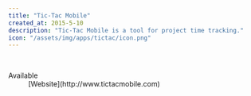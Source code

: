 ```yaml
---
title: "Tic-Tac Mobile"
created_at: 2015-5-10
description: "Tic-Tac Mobile is a tool for project time tracking."
icon: "/assets/img/apps/tictac/icon.png"
---
```


<div class="expo">
  <a class="expo-prev" href="#prev"><i class="fa fa-chevron-left"></i></a>
  <a class="expo-next" href="#next"><i class="fa fa-chevron-right"></i></a>
  <div class="expo-track overthrow">
    <div class="expo-viewport">
      <span class="expo-item"><img src="/assets/img/apps/tictac/screen-1.jpg" alt=""></span>
      <span class="expo-item"><img src="/assets/img/apps/tictac/screen-2.jpg" alt=""></span>
      <span class="expo-item"><img src="/assets/img/apps/tictac/screen-3.jpg" alt=""></span>
      <span class="expo-item"><img src="/assets/img/apps/tictac/screen-4.jpg" alt=""></span>
      <span class="expo-item"><img src="/assets/img/apps/tictac/screen-5.jpg" alt=""></span>
    </div>
  </div>
</div>

<dl>
  <dt>Available</dt>
  <dd>[Website](http://www.tictacmobile.com)</dd>
</dl>

